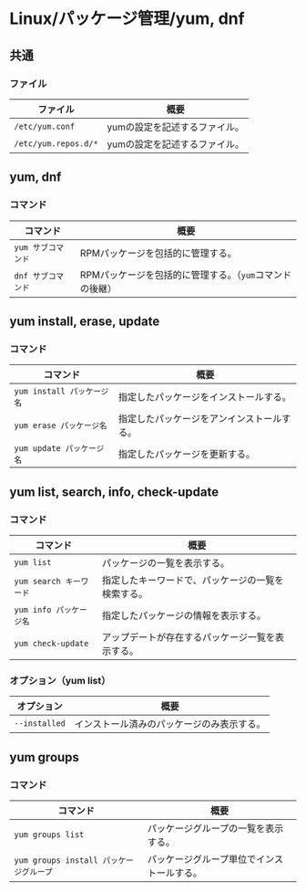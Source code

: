# Linux/パッケージ管理/yum, dnf

## 共通

### ファイル

| ファイル             | 概要                          |
| -------------------- | ----------------------------- |
| `/etc/yum.conf`      | yumの設定を記述するファイル。 |
| `/etc/yum.repos.d/*` | yumの設定を記述するファイル。 |

## yum, dnf

### コマンド

|コマンド|概要|
|---|---|
|`yum サブコマンド`|RPMパッケージを包括的に管理する。|
|`dnf サブコマンド`|RPMパッケージを包括的に管理する。（`yum`コマンドの後継）|

## yum install, erase, update

### コマンド

| コマンド                   | 概要                                       |
| -------------------------- | ------------------------------------------ |
| `yum install パッケージ名` | 指定したパッケージをインストールする。     |
| `yum erase パッケージ名`   | 指定したパッケージをアンインストールする。 |
| `yum update パッケージ名`  | 指定したパッケージを更新する。             |

## yum list, search, info, check-update

### コマンド

| コマンド                        | 概要                                             |
| ----------------------------------- | ------------------------------------------------ |
| `yum list`                              | パッケージの一覧を表示する。                     |
| `yum search キーワード` | 指定したキーワードで、パッケージの一覧を検索する。 |
| `yum info パッケージ名` | 指定したパッケージの情報を表示する。 |
| `yum check-update`                      | アップデートが存在するパッケージ一覧を表示する。 |

### オプション（yum list）

|オプション|概要|
|---|---|
|`--installed`|インストール済みのパッケージのみ表示する。|

## yum groups

### コマンド

| コマンド                                | 概要                                       |
| --------------------------------------- | ------------------------------------------ |
| `yum groups list`                       | パッケージグループの一覧を表示する。       |
| `yum groups install パッケージグループ` | パッケージグループ単位でインストールする。 |
